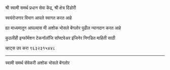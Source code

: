 श्री स्वामी समर्थ  प्रधान सेवा केंद्र, श्री क्षेत्र दिंडोरी

स्वयंरोजगार विभाग आपले स्वागत करत आहे 


ह्या माध्यमातून आपल्यास  मी अशोक भोसले बेंगलोर पुढील न्यानदान करत  आहे 

कुठलीही  इन्फॉर्मशन टेकनॉलॉजि सॉफ्टवेअर इंजिनेर  निगडित माहिती साठी 

व्हाट्स उप करा  ९६३२३१५४४८



---
स्वामी समर्थ सेवेकरी 
अशोक भोसले  बेंगलोर 
